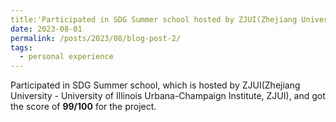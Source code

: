 ```yaml
---
title:'Participated in SDG Summer school hosted by ZJUI(Zhejiang University - University of Illinois Urbana-Champaign Institute, ZJUI) '
date: 2023-08-01
permalink: /posts/2023/08/blog-post-2/
tags:
  - personal experience
---
```


Participated in SDG  Summer school, which is hosted by  ZJUI(Zhejiang University - University of Illinois Urbana-Champaign Institute, ZJUI), and got the score of **99/100** for  the project.

